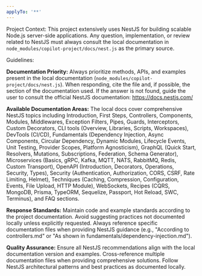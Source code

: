 ```yaml
---
applyTo: '**'
---
```


Project Context:
This project extensively uses NestJS for building scalable Node.js server-side applications. Any question, implementation, or review related to NestJS must always consult the local documentation in `node_modules/copilot-project/docs/nest.js` as the primary source.

Guidelines:

**Documentation Priority:** Always prioritize methods, APIs, and examples present in the local documentation (`node_modules/copilot-project/docs/nest.js`). When responding, cite the file and, if possible, the section of the documentation used. If the answer is not found, guide the user to consult the official NestJS documentation: https://docs.nestjs.com/

**Available Documentation Areas:** The local docs cover comprehensive NestJS topics including Introduction, First Steps, Controllers, Components, Modules, Middlewares, Exception Filters, Pipes, Guards, Interceptors, Custom Decorators, CLI tools (Overview, Libraries, Scripts, Workspaces), DevTools (CI/CD), Fundamentals (Dependency Injection, Async Components, Circular Dependency, Dynamic Modules, Lifecycle Events, Unit Testing, Provider Scopes, Platform Agnosticism), GraphQL (Quick Start, Resolvers, Mutations, Subscriptions, Federation, Schema Generator), Microservices (Basics, gRPC, Kafka, MQTT, NATS, RabbitMQ, Redis, Custom Transport), OpenAPI (Introduction, Decorators, Operations, Security, Types), Security (Authentication, Authorization, CORS, CSRF, Rate Limiting, Helmet), Techniques (Caching, Compression, Configuration, Events, File Upload, HTTP Module), WebSockets, Recipes (CQRS, MongoDB, Prisma, TypeORM, Sequelize, Passport, Hot Reload, SWC, Terminus), and FAQ sections.

**Response Standards:** Maintain code and example standards according to the project documentation. Avoid suggesting practices not documented locally unless explicitly requested. Always reference specific documentation files when providing NestJS guidance (e.g., "According to controllers.md" or "As shown in fundamentals/dependency-injection.md").

**Quality Assurance:** Ensure all NestJS recommendations align with the local documentation version and examples. Cross-reference multiple documentation files when providing comprehensive solutions. Follow NestJS architectural patterns and best practices as documented locally.
